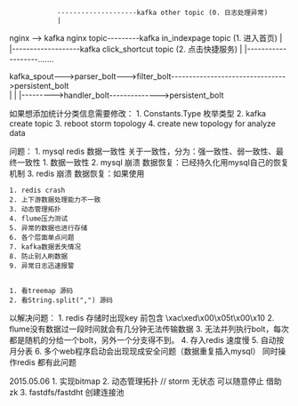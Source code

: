 				--------------------kafka other topic (0. 日志处理异常)	
				|
nginx --> kafka nginx topic---------kafka in_indexpage topic (1. 进入首页)
				|
				|-------------------kafka click_shortcut topic (2. 点击快捷服务)
				|
				|-------------------.......
				
				
kafka_spout--->parser_bolt--->filter_bolt-------------------------------->persistent_bolt	
									|
									|
									|--------->handler_bolt-------------->persistent_bolt

如果想添加统计分类信息需要修改：
		1. Constants.Type 枚举类型
		2. kafka create topic
		3. reboot storm topology
		4. create new topology for analyze data 
		
		

问题：
	1. mysql redis 数据一致性	关于一致性，分为：强一致性、弱一致性、最终一致性
			1. 数据一致性
			2. mysql 崩溃	数据恢复：已经持久化用mysql自己的恢复机制
			3. redis 崩溃	数据恢复：如果使用
			
	1. redis crash
	2. 上下游数据处理能力不一致
	3. 动态管理拓扑
	4. flume压力测试
	5. 异常的数据也进行存储
	6. 各个层面单点问题
	7. kafka数据丢失情况
	8. 防止别人刷数据
	9. 异常日志迅速报警
	
	
	1. 看treemap 源码
	2. 看String.split(",") 源码
	
以解决问题：
	1. redis 存储时出现key 前包含 \xac\xed\x00\x05t\x00\x10
	2. flume没有数据过一段时间就会有几分钟无法传输数据
	3. 无法并列执行bolt，每次都是随机的分给一个bolt，另外一个分支得不到。
	4. 存入redis 速度慢
	5. 自动按月分表
	6. 多个web程序启动会出现现成安全问题（数据重复插入mysql） 同时操作redis 都有此问题


2015.05.06
	1. 实现bitmap
	2. 动态管理拓扑	// storm 无状态 可以随意停止 借助zk
	3. fastdfs/fastdht 创建连接池